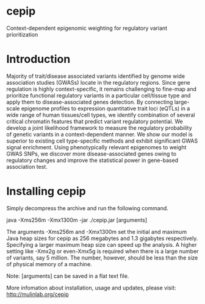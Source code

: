 # cepip
Context-dependent epigenomic weighting for regulatory variant prioritization


# Introduction

Majority of trait/disease associated variants identified by genome wide association studies (GWASs) locate in the regulatory regions. Since gene regulation is highly context-specific, it remains challenging to fine-map and prioritize functional regulatory variants in a particular cell/tissue type and apply them to disease-associated genes detection. By connecting large-scale epigenome profiles to expression quantitative trait loci (eQTLs) in a wide range of human tissues/cell types, we identify combination of several critical chromatin features that predict variant regulatory potential. We develop a joint likelihood framework to measure the regulatory probability of genetic variants in a context-dependent manner. We show our model is superior to existing cell type-specific methods and exhibit significant GWAS signal enrichment. Using phenotypically relevant epigenomes to weight GWAS SNPs, we discover more disease-associated genes owing to regulatory changes and improve the statistical power in gene-based association test.

# Installing cepip

Simply decompress the archive and run the following command.

   java -Xms256m  -Xmx1300m -jar ./cepip.jar  [arguments] 

The arguments -Xms256m and -Xmx1300m set the initial and maximum Java heap sizes for cepip as 256 megabytes and 1.3 gigabytes respectively. Specifying a larger maximum heap size can speed up the analysis. A higher setting like -Xmx2g or even-Xmx5g is required when there is a large number of variants, say 5 million. The number, however, should be less than the size of physical memory of a machine.

Note: [arguments] can be saved in a flat text file.

More infomation about installation, usage and updates, please visit: http://mulinlab.org/cepip
